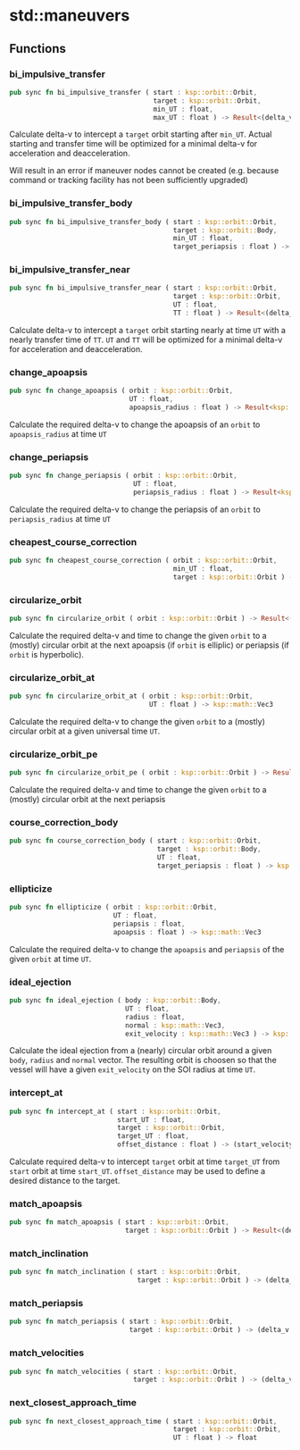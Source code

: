 # std::maneuvers



## Functions


### bi_impulsive_transfer

```rust
pub sync fn bi_impulsive_transfer ( start : ksp::orbit::Orbit,
                                    target : ksp::orbit::Orbit,
                                    min_UT : float,
                                    max_UT : float ) -> Result<(delta_v : ksp::math::Vec3, TT : float, UT : float), string>
```

Calculate delta-v to intercept a `target` orbit starting after `min_UT`.
Actual starting and transfer time will be optimized for a minimal delta-v for
acceleration and deacceleration.

Will result in an error if maneuver nodes cannot be created
(e.g. because command or tracking facility has not been sufficiently upgraded)

### bi_impulsive_transfer_body

```rust
pub sync fn bi_impulsive_transfer_body ( start : ksp::orbit::Orbit,
                                         target : ksp::orbit::Body,
                                         min_UT : float,
                                         target_periapsis : float ) -> Result<(delta_v : ksp::math::Vec3, TT : float, UT : float), string>
```



### bi_impulsive_transfer_near

```rust
pub sync fn bi_impulsive_transfer_near ( start : ksp::orbit::Orbit,
                                         target : ksp::orbit::Orbit,
                                         UT : float,
                                         TT : float ) -> Result<(delta_v : ksp::math::Vec3, TT : float, UT : float), string>
```

Calculate delta-v to intercept a `target` orbit starting nearly at time `UT` with
a nearly transfer time of `TT`. `UT` and `TT` will be optimized for a minimal delta-v for
acceleration and deacceleration.

### change_apoapsis

```rust
pub sync fn change_apoapsis ( orbit : ksp::orbit::Orbit,
                              UT : float,
                              apoapsis_radius : float ) -> Result<ksp::math::Vec3, string>
```

Calculate the required delta-v to change the apoapsis of an `orbit`
to `apoapsis_radius` at time `UT`

### change_periapsis

```rust
pub sync fn change_periapsis ( orbit : ksp::orbit::Orbit,
                               UT : float,
                               periapsis_radius : float ) -> Result<ksp::math::Vec3, string>
```

Calculate the required delta-v to change the periapsis of an `orbit`
to `periapsis_radius` at time `UT`

### cheapest_course_correction

```rust
pub sync fn cheapest_course_correction ( orbit : ksp::orbit::Orbit,
                                         min_UT : float,
                                         target : ksp::orbit::Orbit ) -> (delta_v : ksp::math::Vec3, UT : float)
```



### circularize_orbit

```rust
pub sync fn circularize_orbit ( orbit : ksp::orbit::Orbit ) -> Result<(delta_v : ksp::math::Vec3, UT : float), string>
```

Calculate the required delta-v and time to change the given `orbit`
to a (mostly) circular orbit at the next apoapsis (if `orbit` is elliplic)
or periapsis (if `orbit` is hyperbolic).

### circularize_orbit_at

```rust
pub sync fn circularize_orbit_at ( orbit : ksp::orbit::Orbit,
                                   UT : float ) -> ksp::math::Vec3
```

Calculate the required delta-v to change the given `orbit`
to a (mostly) circular orbit at a given universal time `UT`.

### circularize_orbit_pe

```rust
pub sync fn circularize_orbit_pe ( orbit : ksp::orbit::Orbit ) -> Result<(delta_v : ksp::math::Vec3, UT : float), string>
```

Calculate the required delta-v and time to change the given `orbit`
to a (mostly) circular orbit at the next periapsis

### course_correction_body

```rust
pub sync fn course_correction_body ( start : ksp::orbit::Orbit,
                                     target : ksp::orbit::Body,
                                     UT : float,
                                     target_periapsis : float ) -> ksp::math::Vec3
```



### ellipticize

```rust
pub sync fn ellipticize ( orbit : ksp::orbit::Orbit,
                          UT : float,
                          periapsis : float,
                          apoapsis : float ) -> ksp::math::Vec3
```

Calculate the required delta-v to change the `apoapsis` and `periapsis` of the given `orbit`
at time `UT`.

### ideal_ejection

```rust
pub sync fn ideal_ejection ( body : ksp::orbit::Body,
                             UT : float,
                             radius : float,
                             normal : ksp::math::Vec3,
                             exit_velocity : ksp::math::Vec3 ) -> ksp::orbit::Orbit
```

Calculate the ideal ejection from a (nearly) circular orbit around a given `body`, `radius` and `normal` vector.
The resulting orbit is choosen so that the vessel will have a given `exit_velocity` on the SOI radius at time `UT`.

### intercept_at

```rust
pub sync fn intercept_at ( start : ksp::orbit::Orbit,
                           start_UT : float,
                           target : ksp::orbit::Orbit,
                           target_UT : float,
                           offset_distance : float ) -> (start_velocity : ksp::math::Vec3, target_velocity : ksp::math::Vec3)
```

Calculate required delta-v to intercept `target` orbit at time `target_UT` from `start` orbit at time `start_UT`.
`offset_distance` may be used to define a desired distance to the target.

### match_apoapsis

```rust
pub sync fn match_apoapsis ( start : ksp::orbit::Orbit,
                             target : ksp::orbit::Orbit ) -> Result<(delta_v : ksp::math::Vec3, UT : float), string>
```



### match_inclination

```rust
pub sync fn match_inclination ( start : ksp::orbit::Orbit,
                                target : ksp::orbit::Orbit ) -> (delta_v : ksp::math::Vec3, UT : float)
```



### match_periapsis

```rust
pub sync fn match_periapsis ( start : ksp::orbit::Orbit,
                              target : ksp::orbit::Orbit ) -> (delta_v : ksp::math::Vec3, UT : float)
```



### match_velocities

```rust
pub sync fn match_velocities ( start : ksp::orbit::Orbit,
                               target : ksp::orbit::Orbit ) -> (delta_v : ksp::math::Vec3, UT : float)
```



### next_closest_approach_time

```rust
pub sync fn next_closest_approach_time ( start : ksp::orbit::Orbit,
                                         target : ksp::orbit::Orbit,
                                         UT : float ) -> float
```



